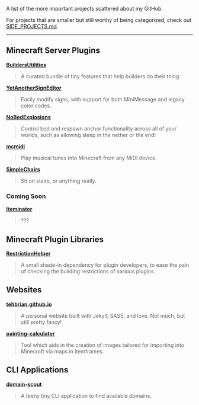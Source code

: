 A list of the more important projects scattered about my GitHub.

For projects that are smaller but still worthy of being categorized, check out [SIDE_PROJECTS.md](SIDE_PROJECTS.md).

---

## Minecraft Server Plugins

[**BuildersUtilities**][bu]

> A curated bundle of tiny features that help builders do their thing.

[**YetAnotherSignEditor**][yase]

> Easily modify signs, with support for both MiniMessage and legacy color codes.

[**NoBedExplosions**][nbe]

> Control bed and respawn anchor functionality across all of your worlds, such as allowing sleep in the nether or the end!

[**mcmidi**][mcmidi]

> Play musical tunes into Minecraft from any MIDI device.

[**SimpleChairs**][sc]

> Sit on stairs, or anything really.

[bu]: https://github.com/TehBrian/BuildersUtilities
[yase]: https://github.com/TehBrian/YetAnotherSignEditor
[nbe]: https://github.com/TehBrian/NoBedExplosions
[mcmidi]: https://github.com/mcmidi-uwu
[sc]: https://github.com/TehBrian/SimpleChairs

### Coming Soon

[**Iteminator**][iteminator]

> ???

[iteminator]: https://github.com/TehBrian/Iteminator

## Minecraft Plugin Libraries

[**RestrictionHelper**][rh]

> A small shade-in dependency for plugin developers, to ease the pain of checking the building restrictions of various plugins.

[rh]: https://github.com/TehBrian/RestrictionHelper

## Websites

[**tehbrian.github.io**][tehbrian]

> A personal website built with Jekyll, SASS, and love. Not much, but still pretty fancy!

[**painting-calculator**][pc]

> Tool which aids in the creation of images tailored for importing into Minecraft via maps in itemframes.

[tehbrian]: https://github.com/TehBrian/tehbrian.github.io
[pc]: https://github.com/TehBrian/painting-calculator

## CLI Applications

[**domain-scout**][ds]

> A teeny tiny CLI application to find available domains.

[ds]: https://github.com/TehBrian/domain-scout
